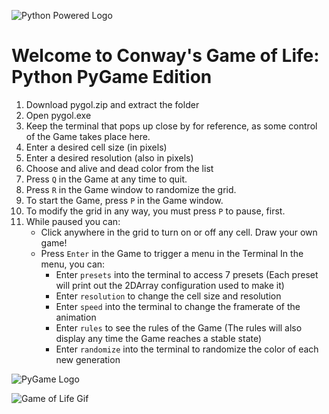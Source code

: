 ![Python Powered Logo](https://www.python.org/static/community_logos/python-powered-w-100x40.png)
# Welcome to Conway's Game of Life: Python PyGame Edition

1. Download pygol.zip and extract the folder
2. Open pygol.exe
3. Keep the terminal that pops up close by for reference, as some control of the Game takes place here.
4. Enter a desired cell size (in pixels)
5. Enter a desired resolution (also in pixels)
6. Choose and alive and dead color from the list
7. Press `Q` in the Game at any time to quit.
7. Press `R` in the Game window to randomize the grid.
8. To start the Game, press `P` in the Game window.
9. To modify the grid in any way, you must press `P` to pause, first.
10. While paused you can:
    - Click anywhere in the grid to turn on or off any cell. Draw your own game!
    - Press `Enter` in the Game to trigger a menu in the Terminal
    In the menu, you can:
        - Enter `presets` into the terminal to access 7 presets (Each preset will print out the 2DArray configuration used to make it)
        - Enter `resolution` to change the cell size and resolution
        - Enter `speed` into the terminal to change the framerate of the animation
        - Enter `rules` to see the rules of the Game (The rules will also display any time the Game reaches a stable state)
        - Enter `randomize` into the terminal to randomize the color of each new generation
    
![PyGame Logo](http://www.pygame.org/docs/pygame_logo.gif)
  
![Game of Life Gif](https://i.imgur.com/agsGxYS.gif)
